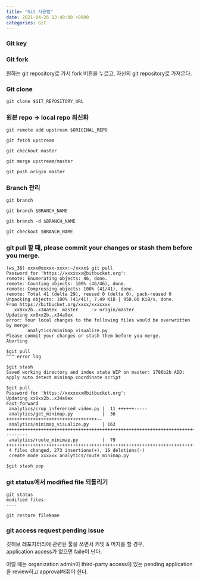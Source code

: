 ```yaml
---
title: "Git 사용법"
date: 2021-04-26 13:40:00 +0900
categories: Git
---
```


### Git key

### Git fork    
원하는 git repository로 가서 fork 버튼을 누르고, 자신의 git repository로 가져온다.    

### Git clone
```
git clone $GIT_REPOSITORY_URL
```

### 원본 repo -> local repo 최신화
```
git remote add upstream $ORIGINAL_REPO

git fetch upstream

git checkout master

git merge upstream/master

git push origin master
```

### Branch 관리    
```
git branch

git branch $BRANCH_NAME

git branch -d $BRANCH_NAME

git checkout $BRANCH_NAME
```

### git pull 할 때, please commit your changes or stash them before you merge.
```
(ws_38) xxxx@oxxxx-xxxx:~/xxxx$ git pull
Password for 'https://xxxxxxx@bitbucket.org':
remote: Enumerating objects: 46, done.
remote: Counting objects: 100% (46/46), done.
remote: Compressing objects: 100% (41/41), done.
remote: Total 41 (delta 29), reused 0 (delta 0), pack-reused 0
Unpacking objects: 100% (41/41), 7.49 KiB | 958.00 KiB/s, done.
From https://bitbucket.org/xxxx/xxxxxxx
   xx8xx2b..x34a9ex  master     -> origin/master
Updating xx8xx2b..x34a9ex
error: Your local changes to the following files would be overwritten by merge:
        analytics/minimap_visualize.py
Please commit your changes or stash them before you merge.
Aborting
```

```
$git pull
^^^ error log

$git stash
Saved working directory and index state WIP on master: 1786b2b ADD: apply auto detect minimap coordinate script

$git pull
Password for 'https://xxxxxxx@bitbucket.org':
Updating xx8xx2b..x34a9ex
Fast-forward
 analytics/crop_inferenced_video.py |  11 ++++++-----
 analytics/get_minimap.py           |  36 ++++++++++++++++++++++++++++++++++--
 analytics/minimap_visualize.py     | 163 ++++++++++++++++++++++++++++++++++++++++++++++++++++++++++++++++++++++++++++++++++++++++++++++++++++++++++++++++++++++++++++++++++++++++++++++++++++++++++---------
 analytics/route_minimap.py         |  79 +++++++++++++++++++++++++++++++++++++++++++++++++++++++++++++++++++++++++++++++
 4 files changed, 273 insertions(+), 16 deletions(-)
 create mode xxxxxx analytics/route_minimap.py
 
$git stash pop

```

### git status에서 modified file 되돌리기
```
git status
modified files:
----

git restore fileName
```

### git access request pending issue
깃허브 레포지터리에 관련된 툴을 쓰면서 커밋 & 머지를 할 경우,    
application access가 없으면 faile이 난다.    

이럴 때는 organization admin이 third-party access에 있는 pending application을 review하고 approval해줘야 한다.    
